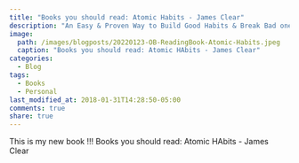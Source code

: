 ```yaml
---
title: "Books you should read: Atomic Habits - James Clear"
description: "An Easy & Proven Way to Build Good Habits & Break Bad ones"
image: 
  path: /images/blogposts/20220123-OB-ReadingBook-Atomic-Habits.jpeg
  caption: "Books you should read: Atomic HAbits - James Clear"
categories:
  - Blog
tags:
  - Books
  - Personal
last_modified_at: 2018-01-31T14:28:50-05:00
comments: true
share: true
---
```


This is my new book !!! 
Books you should read: Atomic HAbits - James Clear
